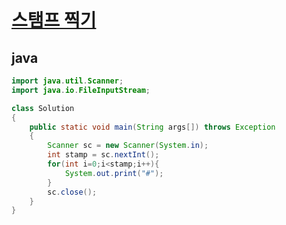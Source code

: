 # [스탬프 찍기](https://swexpertacademy.com/main/code/problem/problemDetail.do?problemLevel=1&contestProbId=AV5QKdT6AyYDFAUq&categoryId=AV5QKdT6AyYDFAUq&categoryType=CODE&problemTitle=&orderBy=FIRST_REG_DATETIME&selectCodeLang=ALL&select-1=1&pageSize=10&pageIndex=1)


## java
``` java
import java.util.Scanner;
import java.io.FileInputStream;

class Solution
{
	public static void main(String args[]) throws Exception
	{
		Scanner sc = new Scanner(System.in);
		int stamp = sc.nextInt();
        for(int i=0;i<stamp;i++){
        	System.out.print("#");
        }
        sc.close();
	}
}
```